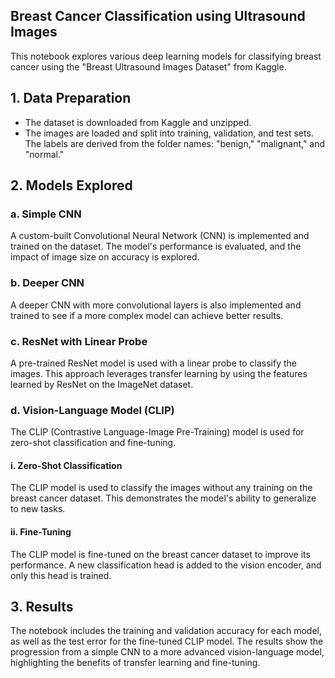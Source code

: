 ## Breast Cancer Classification using Ultrasound Images

This notebook explores various deep learning models for classifying breast cancer using the "Breast Ultrasound Images Dataset" from Kaggle.

## 1. Data Preparation

- The dataset is downloaded from Kaggle and unzipped.
- The images are loaded and split into training, validation, and test sets. The labels are derived from the folder names: "benign," "malignant," and "normal."

## 2. Models Explored

### a. Simple CNN

A custom-built Convolutional Neural Network (CNN) is implemented and trained on the dataset. The model's performance is evaluated, and the impact of image size on accuracy is explored.

### b. Deeper CNN

A deeper CNN with more convolutional layers is also implemented and trained to see if a more complex model can achieve better results.

### c. ResNet with Linear Probe

A pre-trained ResNet model is used with a linear probe to classify the images. This approach leverages transfer learning by using the features learned by ResNet on the ImageNet dataset.

### d. Vision-Language Model (CLIP)

The CLIP (Contrastive Language-Image Pre-Training) model is used for zero-shot classification and fine-tuning.

#### i. Zero-Shot Classification

The CLIP model is used to classify the images without any training on the breast cancer dataset. This demonstrates the model's ability to generalize to new tasks.

#### ii. Fine-Tuning

The CLIP model is fine-tuned on the breast cancer dataset to improve its performance. A new classification head is added to the vision encoder, and only this head is trained.

## 3. Results

The notebook includes the training and validation accuracy for each model, as well as the test error for the fine-tuned CLIP model. The results show the progression from a simple CNN to a more advanced vision-language model, highlighting the benefits of transfer learning and fine-tuning.
